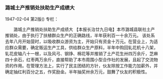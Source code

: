 ### 潞城土产推销处扶助生产成绩大

1947-02-04
第2版()
专栏：

　　潞城土产推销处扶助生产成绩大
    【本报长治廿九日电】本市潞城县联社土产推销处，由于执行了扶植群众生产的正确路线，半年获利百一十余万元。
    该处系去年八月开始营时，以吸收群众游资为主，开始只有资金十万元。在营业上，为适应群众需要，确定贩运生产工具，供给群众生产原料，半年中购回轧花机十八架，轧花皮轴八十一根，以及风弓、钢铮、棉花等并推销了土产花生卅四万余斤，芝麻四十余石，红枣两万余斤，直接帮助了本市周围小型合作社的发展，且起了交流物资的作用。在管理方法上，实行了民主团结的方针，伙友除按工作能力加薪外，并确定抽红利百分之五，作奖励金。半年抽奖卅余万元，鼓舞了伙友的积极性。
